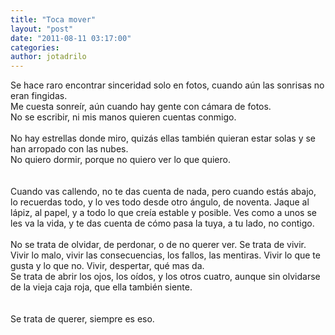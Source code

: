 ```yaml
---
title: "Toca mover"
layout: "post"
date: "2011-08-11 03:17:00"
categories: 
author: jotadrilo
---
```


<div class="css-full-post-content js-full-post-content">
Se hace raro encontrar sinceridad solo en fotos, cuando aún las sonrisas no eran fingidas.<br />Me cuesta sonreír, aún cuando hay gente con cámara de fotos.<br />No se escribir, ni mis manos quieren cuentas conmigo.<br /><br />No hay estrellas donde miro, quizás ellas también quieran estar solas y se han arropado con las nubes.<br />No quiero dormir, porque no quiero ver lo que quiero.<br /><br /><br />Cuando vas callendo, no te das cuenta de nada, pero cuando estás abajo, lo recuerdas todo, y lo ves todo desde otro ángulo, de noventa. Jaque al lápiz, al papel, y a todo lo que creía estable y posible. Ves como a unos se les va la vida, y te das cuenta de cómo pasa la tuya, a tu lado, no contigo.<br /><br />No se trata de olvidar, de perdonar, o de no querer ver. Se trata de vivir. Vivir lo malo, vivir las consecuencias, los fallos, las mentiras. Vivir lo que te gusta y lo que no. Vivir, despertar, qué mas da.<br />Se trata de abrir los ojos, los oídos, y los otros cuatro, aunque sin olvidarse de la vieja caja roja, que ella también siente.<br /><br /><br />Se trata de querer, siempre es eso.<br />
</div>